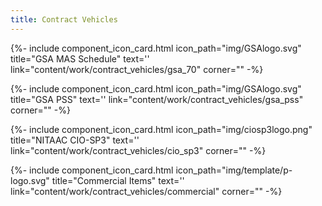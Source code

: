 ```yaml
---
title: Contract Vehicles
---
```


<div class="row mx-auto pb-3">

{%- include component_icon_card.html 
icon_path="img/GSAlogo.svg"
title="GSA MAS Schedule"
text='' 
link="content/work/contract_vehicles/gsa_70"
corner="" -%}

{%- include component_icon_card.html 
icon_path="img/GSAlogo.svg"
title="GSA PSS"
text='' 
link="content/work/contract_vehicles/gsa_pss"
corner="" -%}

{%- include component_icon_card.html 
icon_path="img/ciosp3logo.png"
title="NITAAC CIO-SP3"
text='' 
link="content/work/contract_vehicles/cio_sp3"
corner="" -%}

{%- include component_icon_card.html 
icon_path="img/template/p-logo.svg"
title="Commercial Items"
text=''
link="content/work/contract_vehicles/commercial"
corner="" -%}

</div>